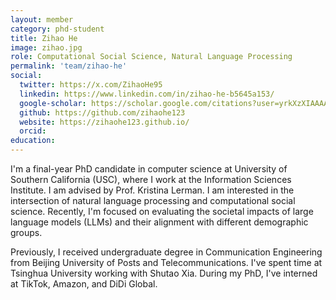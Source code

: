 ```yaml
---
layout: member
category: phd-student
title: Zihao He
image: zihao.jpg
role: Computational Social Science, Natural Language Processing
permalink: 'team/zihao-he'
social:
  twitter: https://x.com/ZihaoHe95
  linkedin: https://www.linkedin.com/in/zihao-he-b5645a153/
  google-scholar: https://scholar.google.com/citations?user=yrkXzXIAAAAJ&hl=en
  github: https://github.com/zihaohe123
  website: https://zihaohe123.github.io/
  orcid:
education:
---
```


I'm a final-year PhD candidate in computer science at University of Southern California (USC), where I work at the Information Sciences Institute. I am advised by Prof. Kristina Lerman. I am interested in the intersection of natural language processing and computational social science. Recently, I'm focused on evaluating the societal impacts of large language models (LLMs) and their alignment with different demographic groups.

Previously, I received undergraduate degree in Communication Engineering from Beijing University of Posts and Telecommunications. I've spent time at Tsinghua University working with Shutao Xia. During my PhD, I've interned at TikTok, Amazon, and DiDi Global.